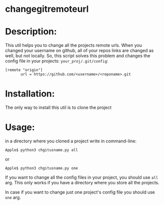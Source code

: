 # changegitremoteurl
# Description: 
This util helps you to change all the projects remote urls. When you changed your username on github, all of your repos links are changed as well, but not locally. So, this script solves this problem and changes the config file in your projects:
 `your_proj/.git/config`:
 ```
[remote "origin"]
	    url = https://github.com/<username>/<reponame>.git
```

# Installation:
  The only way to install this util is to clone the project  
  
# Usage:
in a directory where you cloned a project write in command-line:

`Apple$ python3 chgitusname.py all`
    
or

`Apple$ python3 chgitusname.py one`
    
  If you want to change all the config files in your project, you should use `all` arg. This only works if you have a directory where you store all the projects.
  
  In case if you want to change just one project's config file you should use `one` arg.
